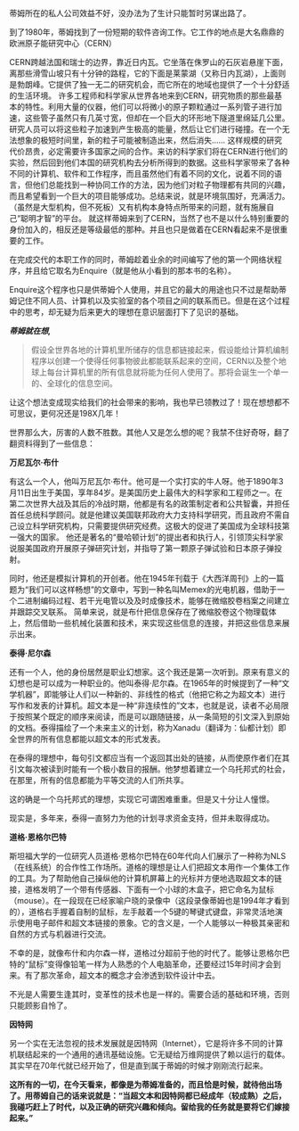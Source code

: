 蒂姆所在的私人公司效益不好，没办法为了生计只能暂时另谋出路了。

到了1980年，蒂姆找到了一份短期的软件咨询工作。它工作的地点是大名鼎鼎的欧洲原子能研究中心（CERN）

CERN跨越法国和瑞士的边界，靠近日内瓦。它坐落在侏罗山的石灰岩悬崖下面，离那些滑雪山坡只有十分钟的路程，它的下面是莱蒙湖（又称日内瓦湖），上面则是勃朗峰。它提供了独一无二的研究机会，而它所在的地域也提供了一个十分舒适的生活环境。
许多工程师和科学家从世界各地来到CERN，研究物质的那些最基本的特性。利用大量的仪器，他们可以将微小的原子颗粒通过一系列管子进行加速，这些管子虽然只有几英寸宽，但却在一个巨大的环形地下隧道里绵延几公里。研究人员可以将这些粒子加速到产生极高的能量，然后让它们进行碰撞。在一个无法想象的极短时间里，新的粒子可能被制造出来，然后消失……
这样规模的研究代价昂贵，必定需要许多国家之间的合作。来访的科学家们将在CERN进行他们的实验，然后回到他们本国的研究机构去分析所得到的数据。这些科学家带来了各种不同的计算机、软件和工作程序，而且虽然他们有着不同的文化，说着不同的语言，但他们总能找到一种协同工作的方法，因为他们对粒子物理都有共同的兴趣，而且希望看到一个巨大的项目能够成功。总结来说，就是环境氛围好，充满活力。（虽然是大型机构，但不死板）又有机构本身特点所带来的问题，就有施展自己“聪明才智”的平台。
就这样蒂姆来到了CERN，当然了也不是以什么特别重要的身份加入的，相反还是等级最低的那种。并且也只是做着在CERN看起来不是很重要的工作。

在完成交代的本职工作的同时，蒂姆趁着业余的时间编写了他的第一个网络状程序，并且给它取名为Enquire（就是他从小看到的那本书的名称）。

Enquire这个程序也只是供蒂姆个人使用，并且它的最大的用途也只不过是帮助蒂姆记住不同人员、计算机以及实验室的各个项目之间的联系而已。但是在这个过程中的思考，却无疑为后来更大的理想在意识层面打下了见识的基础。

***蒂姆就在想,***

> 假设全世界各地的计算机里所储存的信息都链接起来，假设能给计算机编制程序以创建一个使得任何事物彼此都能联系起来的空间，CERN以及整个地球上每台计算机里的所有信息就将能为任何人使用了。那将会诞生一个单一的、全球化的信息空间。

让这个想法变成现实给我们的社会带来的影响，我也早已领教过了！现在想想都不可思议，更何况还是198X几年！

世界那么大，厉害的人数不胜数。其他人又是怎么想的呢？我禁不住好奇呀，翻了翻资料得到了一些信息：

**万尼瓦尔·布什**

有这么一个人，他叫万尼瓦尔·布什。他可是一个实打实的牛人呀。他于1890年3月11日出生于美国，享年84岁。是美国历史上最伟大的科学家和工程师之一。在第二次世界大战及其后的冷战时期，他都是有名的政策制定者和公共智囊，并担任首任总统科学顾问。就是他建议美国联邦政府大力支持科学研究，而且政府不需自己设立科学研究机构，只需要提供研究经费。这极大的促进了美国成为全球科技第一强大的国家。
他还是著名的“曼哈顿计划”的提出者和执行人，引领顶尖科学家说服美国政府开展原子弹研究计划，并指导了第一颗原子弹试验和日本原子弹投射。

同时，他还是模拟计算机的开创者。他在1945年刊载于《大西洋周刊》上的一篇题为“我们可以这样畅想”的文章中，写到一种名叫Memex的光电机器，借助于一个二进制编码过程、若干光电管以及及时成像技术，能够在微缩胶卷档案之间建立并跟踪交叉联系。
简单来说，就是布什把信息保存在了微缩胶卷这个物理载体上，然后借助一些机械化装置和技术，来实现这些信息的连接，并把这些信息来展示出来。

**泰得·尼尔森**

还有一个人，他的身份居然是职业幻想家。这个我还是第一次听到。原来有意义的幻想也是可以成为一种职业的。他叫泰得·尼尔森。在1965年的时候提到了一种“文学机器”，即能够让人们以一种新的、非线性的格式（他把它称之为超文本）进行写作和发表的计算机。超文本是一种“非连续性的”文本，也就是说，读者不必局限于按照某个既定的顺序来阅读，而是可以跟随链接，从一条简短的引文深入到原始的文档。泰得描绘了一个未来主义的计划，称为Xanadu（翻译为：仙都计划）即全世界的所有信息都能以超文本的形式发表。

在泰得的理想中，每句引文都应当有一个返回其出处的链接，从而使原作者们在其引文每次被读到时能有一个极小数目的报酬。他梦想着建立一个乌托邦式的社会，在那里，所有的信息都能为平等交流的人们所共享。

这的确是一个乌托邦式的理想，实现它可谓困难重重。但是又十分让人憧憬。

现实是，多年来，泰得一直努力为他的计划寻求资金支持，但并未取得成功。


**道格·恩格尔巴特**

斯坦福大学的一位研究人员道格·恩格尔巴特在60年代向人们展示了一种称为NLS（在线系统）的合作性工作场所。道格的理想是让人们把超文本用作一个集体工作的工具。为了帮助他自己操纵他的计算机屏幕上的光标并方便地选取超文本的链接，道格发明了一个带有传感器、下面有一个小球的木盒子，把它命名为鼠标（mouse）。在一段现在已经家喻户晓的录像中（这段录像蒂姆也是1994年才看到的），道格右手握着自制的鼠标，左手敲着一个5键的琴键式键盘，非常灵活地演示使用电子邮件和超文本链接的景象。它的含义是，一个人能够以一种极其亲密和自然的方式与机器进行交流。

不幸的是，就像布什和内尔森一样，道格过分超前于他的时代了。能够让恩格尔巴特的“鼠标”变得像铅笔一样为人熟悉的个人电脑革命，还要经过15年时间才会到来。有了那次革命，超文本的概念才会渗透到软件设计中去。

不光是人需要生逢其时，变革性的技术也是一样的。需要合适的基础和环境，否则只能顾影自怜了。


**因特网**

另一个实在无法忽视的技术发展就是因特网（Internet），它是将许多不同的计算机联结起来的一个通用的通讯基础设施。它无疑给万维网提供了赖以运行的载体。其实早在70年代就已经开始了，但是直到属于蒂姆的时候才刚刚流行起来。


**这所有的一切，在今天看来，都像是为蒂姆准备的，而且恰是时候，就待他出场了。用蒂姆自己的话来说就是：“当超文本和因特网都已经成年（较成熟）之后，我碰巧赶上了时代，以及正确的研究兴趣和倾向。留给我的任务就是要将它们嫁接起来。”**
